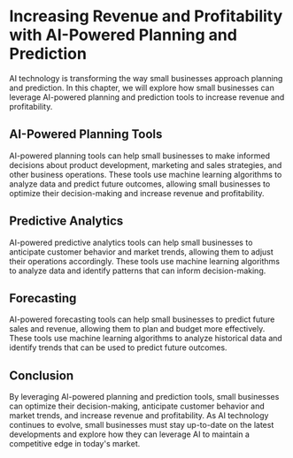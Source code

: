Increasing Revenue and Profitability with AI-Powered Planning and Prediction
================================================================================================================================

AI technology is transforming the way small businesses approach planning and prediction. In this chapter, we will explore how small businesses can leverage AI-powered planning and prediction tools to increase revenue and profitability.

AI-Powered Planning Tools
-------------------------

AI-powered planning tools can help small businesses to make informed decisions about product development, marketing and sales strategies, and other business operations. These tools use machine learning algorithms to analyze data and predict future outcomes, allowing small businesses to optimize their decision-making and increase revenue and profitability.

Predictive Analytics
--------------------

AI-powered predictive analytics tools can help small businesses to anticipate customer behavior and market trends, allowing them to adjust their operations accordingly. These tools use machine learning algorithms to analyze data and identify patterns that can inform decision-making.

Forecasting
-----------

AI-powered forecasting tools can help small businesses to predict future sales and revenue, allowing them to plan and budget more effectively. These tools use machine learning algorithms to analyze historical data and identify trends that can be used to predict future outcomes.

Conclusion
----------

By leveraging AI-powered planning and prediction tools, small businesses can optimize their decision-making, anticipate customer behavior and market trends, and increase revenue and profitability. As AI technology continues to evolve, small businesses must stay up-to-date on the latest developments and explore how they can leverage AI to maintain a competitive edge in today's market.
